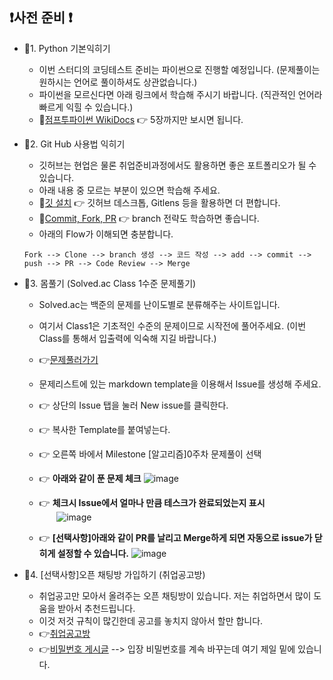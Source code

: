 ## ❗사전 준비 ❗
- 📌1. Python 기본익히기
  - 이번 스터디의 코딩테스트 준비는 파이썬으로 진행할 예정입니다. (문제풀이는 원하시는 언어로 풀이하셔도 상관없습니다.)
  - 파이썬을 모르신다면 아래 링크에서 학습해 주시기 바랍니다. (직관적인 언어라 빠르게 익힐 수 있습니다.)
  - 🚩[점프투파이썬 WikiDocs](https://wikidocs.net/book/1) 👉 5장까지만 보시면 됩니다.
  
- 📌2. Git Hub 사용법 익히기
  - 깃허브는 현업은 물론 취업준비과정에서도 활용하면 좋은 포트폴리오가 될 수 있습니다. 
  - 아래 내용 중 모르는 부분이 있으면 학습해 주세요.
  - 🚩[깃 설치](https://taewow.tistory.com/13) 👉 깃허브 데스크톱, Gitlens 등을 활용하면 더 편합니다.
  - 🚩[Commit, Fork, PR](https://wayhome25.github.io/git/2017/07/08/git-first-pull-request-story) 👉 branch 전략도 학습하면 좋습니다. 
  - 아래의 Flow가 이해되면 충분합니다.
  ```.shell
  Fork --> Clone --> branch 생성 --> 코드 작성 --> add --> commit --> push --> PR --> Code Review --> Merge  
  ```
  
- 📌3. 몸풀기 (Solved.ac Class 1수준 문제풀기)
  - Solved.ac는 백준의 문제를 난이도별로 분류해주는 사이트입니다. 
  - 여기서 Class1은 기초적인 수준의 문제이므로 시작전에 풀어주세요. (이번 Class를 통해서 입출력에 익숙해 지길 바랍니다.)
  - 👉[문제풀러가기](https://github.com/Dev-StudyGroup/Algorithm/blob/main/Week_1/README.md)
  - 문제리스트에 있는 markdown template을 이용해서 Issue를 생성해 주세요.
  - 👉 상단의 Issue 탭을 눌러 New issue를 클릭한다.
  - 👉 복사한 Template를 붙여넣는다.
  - 👉 오른쪽 바에서 Milestone [알고리즘]0주차 문제풀이 선택
  - 👉 **아래와 같이 푼 문제 체크**
    ![image](https://user-images.githubusercontent.com/44962038/188320551-6fd1f251-f60a-4f02-9e89-0697d6e75105.png)
    
  - 👉 **체크시 Issue에서 얼마나 만큼 테스크가 완료되었는지 표시**  
 &nbsp;&nbsp;&nbsp;&nbsp;&nbsp;&nbsp; ![image](https://user-images.githubusercontent.com/44962038/188320589-547f9bf0-0d72-4b25-bb2c-c39b81d45765.png)
    
  - 👉 **[선택사항]아래와 같이 PR를 날리고 Merge하게 되면 자동으로 issue가 닫히게 설정할 수 있습니다.**
    ![image](https://user-images.githubusercontent.com/44962038/188321190-c0b4beec-bad7-4632-95a0-3d63362ceb05.png)

- 📌4. [선택사항]오픈 채팅방 가입하기 (취업공고방)
  - 취업공고만 모아서 올려주는 오픈 채팅방이 있습니다. 저는 취업하면서 많이 도움을 받아서 추천드립니다. 
  - 이것 저것 규칙이 많긴한데 공고를 놓치지 않아서 할만 합니다.
  - 👉[취업공고방](https://open.kakao.com/o/gx1Hf8ue) 
  - 👉[비밀번호 게시글](https://haejun0317.tistory.com/281) --> 입장 비밀번호를 계속 바꾸는데 여기 제일 밑에 있습니다.
  
